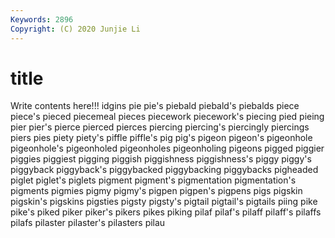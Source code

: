 ```yaml
---
Keywords: 2896
Copyright: (C) 2020 Junjie Li
---
```


# title

Write contents here!!!
idgins 
pie 
pie's 
piebald 
piebald's 
piebalds 
piece 
piece's
pieced 
piecemeal 
pieces 
piecework 
piecework's 
piecing 
pied 
pieing 
pier 
pier's
pierce 
pierced 
pierces 
piercing 
piercing's 
piercingly 
piercings 
piers 
pies 
piety
piety's 
piffle 
piffle's 
pig 
pig's 
pigeon 
pigeon's 
pigeonhole 
pigeonhole's 
pigeonholed
pigeonholes 
pigeonholing 
pigeons 
pigged 
piggier 
piggies 
piggiest 
pigging 
piggish 
piggishness
piggishness's 
piggy 
piggy's 
piggyback 
piggyback's 
piggybacked 
piggybacking 
piggybacks 
pigheaded 
piglet
piglet's 
piglets 
pigment 
pigment's 
pigmentation 
pigmentation's 
pigments 
pigmies 
pigmy 
pigmy's
pigpen 
pigpen's 
pigpens 
pigs 
pigskin 
pigskin's 
pigskins 
pigsties 
pigsty 
pigsty's
pigtail 
pigtail's 
pigtails 
piing 
pike 
pike's 
piked 
piker 
piker's 
pikers
pikes 
piking 
pilaf 
pilaf's 
pilaff 
pilaff's 
pilaffs 
pilafs 
pilaster 
pilaster's
pilasters 
pilau 

